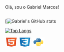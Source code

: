 Olá, sou o Gabriel Marcos!
##
[![Gabriel's GitHub stats](https://github-readme-stats.vercel.app/api?username=Gabriell1507&show_icons=true&theme=white)

[![Top Langs](https://github-readme-stats.vercel.app/api/top-langs/?username=Gabriell1507&layout=compact)](https://github.com/Gabriell1507/github-readme-stats)
  <div>
  <img align="center" alt="HTML" height="30" width="40" src="https://raw.githubusercontent.com/devicons/devicon/master/icons/html5/html5-original.svg">
  <img align="center" alt="CSS" height="30" width="40" src="https://raw.githubusercontent.com/devicons/devicon/master/icons/css3/css3-original.svg">
  <img align="center" alt="Python" height="30" width="40" src="https://raw.githubusercontent.com/devicons/devicon/master/icons/python/python-original.svg">
  </div>  




